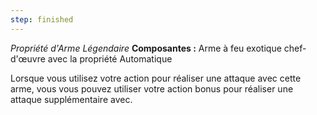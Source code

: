 ```yaml
---
step: finished
---
```

_Propriété d'Arme Légendaire_
__Composantes :__ Arme à feu exotique chef-d'œuvre avec la propriété Automatique

Lorsque vous utilisez votre action pour réaliser une attaque avec cette arme, vous vous pouvez utiliser votre action bonus pour réaliser une attaque supplémentaire avec.